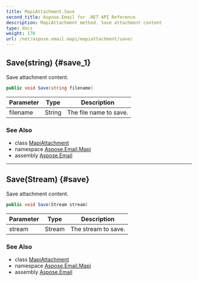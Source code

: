 ```yaml
---
title: MapiAttachment.Save
second_title: Aspose.Email for .NET API Reference
description: MapiAttachment method. Save attachment content
type: docs
weight: 170
url: /net/aspose.email.mapi/mapiattachment/save/
---
```

## Save(string) {#save_1}

Save attachment content.

```csharp
public void Save(string filename)
```

| Parameter | Type | Description |
| --- | --- | --- |
| filename | String | The file name to save. |

### See Also

* class [MapiAttachment](../)
* namespace [Aspose.Email.Mapi](../../mapiattachment/)
* assembly [Aspose.Email](../../../)

---

## Save(Stream) {#save}

Save attachment content.

```csharp
public void Save(Stream stream)
```

| Parameter | Type | Description |
| --- | --- | --- |
| stream | Stream | The stream to save. |

### See Also

* class [MapiAttachment](../)
* namespace [Aspose.Email.Mapi](../../mapiattachment/)
* assembly [Aspose.Email](../../../)


